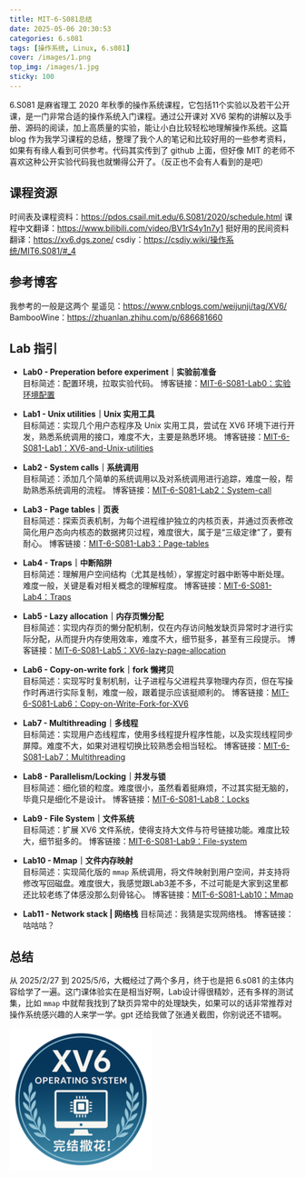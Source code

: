 ```yaml
---
title: MIT-6-S081总结
date: 2025-05-06 20:30:53
categories: 6.s081
tags: [操作系统, Linux, 6.s081]
cover: /images/1.png
top_img: /images/1.jpg
sticky: 100
---
```

6.S081 是麻省理工 2020 年秋季的操作系统课程，它包括11个实验以及若干公开课，是一门非常合适的操作系统入门课程。通过公开课对 XV6 架构的讲解以及手册、源码的阅读，加上高质量的实验，能让小白比较轻松地理解操作系统。这篇 blog 作为我学习课程的总结，整理了我个人的笔记和比较好用的一些参考资料，如果有有缘人看到可供参考。代码其实传到了 github 上面，但好像 MIT 的老师不喜欢这种公开实验代码我也就懒得公开了。（反正也不会有人看到的是吧）

## 课程资源
时间表及课程资料：<a href="https://pdos.csail.mit.edu/6.S081/2020/schedule.html" target="_blank">https://pdos.csail.mit.edu/6.S081/2020/schedule.html</a>
课程中文翻译：<a href="https://www.bilibili.com/video/BV1rS4y1n7y1" target="_blank">https://www.bilibili.com/video/BV1rS4y1n7y1</a>
挺好用的民间资料翻译：<a href="https://xv6.dgs.zone/" target="_blank">https://xv6.dgs.zone/</a>
csdiy：<a href="https://csdiy.wiki/%E6%93%8D%E4%BD%9C%E7%B3%BB%E7%BB%9F/MIT6.S081/#_4" target="_blank">https://csdiy.wiki/操作系统/MIT6.S081/#_4</a>

## 参考博客
我参考的一般是这两个
星遥见：<a href="https://www.cnblogs.com/weijunji/tag/XV6/" target="_blank">https://www.cnblogs.com/weijunji/tag/XV6/</a>
BambooWine：<a href="https://zhuanlan.zhihu.com/p/686681660" target="_blank">https://zhuanlan.zhihu.com/p/686681660</a>

## Lab 指引
- **Lab0 - Preperation before experiment｜实验前准备**  
  目标简述：配置环境，拉取实验代码。
  博客链接：<a href="https://restar682.github.io/2025/02/27/MIT-6-S081-Lab0：实验环境配置/">MIT-6-S081-Lab0：实验环境配置</a>

- **Lab1 - Unix utilities｜Unix 实用工具**  
  目标简述：实现几个用户态程序及 Unix 实用工具，尝试在 XV6 环境下进行开发，熟悉系统调用的接口，难度不大，主要是熟悉环境。
  博客链接：<a href="https://restar682.github.io/2025/02/27/MIT-6-S081-Lab1：XV6-and-Unix-utilities/">MIT-6-S081-Lab1：XV6-and-Unix-utilities</a>

- **Lab2 - System calls｜系统调用**  
  目标简述：添加几个简单的系统调用以及对系统调用进行追踪，难度一般，帮助熟悉系统调用的流程。
  博客链接：<a href="https://restar682.github.io/2025/03/03/MIT-6-S081-Lab2%EF%BC%9ASystem-call/">MIT-6-S081-Lab2：System-call</a>

- **Lab3 - Page tables｜页表**  
  目标简述：探索页表机制，为每个进程维护独立的内核页表，并通过页表修改简化用户态向内核态的数据拷贝过程，难度很大，属于是“三级定律”了，要有耐心。
  博客链接：<a href="https://restar682.github.io/2025/03/07/MIT-6-S081-Lab3%EF%BC%9APage-tables/">MIT-6-S081-Lab3：Page-tables</a>

- **Lab4 - Traps｜中断陷阱**  
  目标简述：理解用户空间结构（尤其是栈帧），掌握定时器中断等中断处理。难度一般，关键是看对相关概念的理解程度。
  博客链接：<a href="https://restar682.github.io/2025/03/19/MIT-6-S081-Lab4%EF%BC%9ATraps/">MIT-6-S081-Lab4：Traps</a>

- **Lab5 - Lazy allocation｜内存页懒分配**  
  目标简述：实现内存页的懒分配机制，仅在内存访问触发缺页异常时才进行实际分配，从而提升内存使用效率，难度不大，细节挺多，甚至有三段提示。
  博客链接：<a href="https://restar682.github.io/2025/03/25/MIT-6-S081-Lab5%EF%BC%9AXV6-lazy-page-allocation/">MIT-6-S081-Lab5：XV6-lazy-page-allocation</a>

- **Lab6 - Copy-on-write fork｜fork 懒拷贝**  
  目标简述：实现写时复制机制，让子进程与父进程共享物理内存页，但在写操作时再进行实际复制，难度一般，跟着提示应该挺顺利的。
  博客链接：<a href="https://restar682.github.io/2025/03/31/MIT-6-S081-Lab6%EF%BC%9ACopy-on-Write-Fork-for-XV6/">MIT-6-S081-Lab6：Copy-on-Write-Fork-for-XV6</a>

- **Lab7 - Multithreading｜多线程**  
  目标简述：实现用户态线程库，使用多线程提升程序性能，以及实现线程同步屏障。难度不大，如果对进程切换比较熟悉会相当轻松。
  博客链接：<a href="https://restar682.github.io/2025/04/10/MIT-6-S081-Lab7%EF%BC%9AMultithreading/">MIT-6-S081-Lab7：Multithreading</a>

- **Lab8 - Parallelism/Locking｜并发与锁**  
  目标简述：细化锁的粒度。难度很小，虽然看着挺麻烦，不过其实挺无脑的，毕竟只是细化不是设计。
  博客链接：<a href="https://restar682.github.io/2025/04/10/MIT-6-S081-Lab8%EF%BC%9ALocks/">MIT-6-S081-Lab8：Locks</a>

- **Lab9 - File System｜文件系统**  
  目标简述：扩展 XV6 文件系统，使得支持大文件与符号链接功能。难度比较大，细节挺多的。
  博客链接：<a href="https://restar682.github.io/2025/04/29/MIT-6-S081-Lab9%EF%BC%9AFile-system/">MIT-6-S081-Lab9：File-system</a>

- **Lab10 - Mmap｜文件内存映射**  
  目标简述：实现简化版的 `mmap` 系统调用，将文件映射到用户空间，并支持将修改写回磁盘。难度很大，我感觉跟Lab3差不多，不过可能是大家到这里都还比较老练了体感没那么刻骨铭心。
  博客链接：<a href="https://restar682.github.io/2025/05/06/MIT-6-S081-Lab10%EF%BC%9AMmap/">MIT-6-S081-Lab10：Mmap</a>

- **Lab11 - Network stack | 网络栈**
  目标简述：我猜是实现网络栈。
  博客链接：咕咕咕？

## 总结
从 2025/2/27 到 2025/5/6，大概经过了两个多月，终于也是把 6.s081 的主体内容给学了一遍。这门课体验实在是相当好啊，Lab设计得很精妙，还有多样的测试集，比如 `mmap` 中就帮我找到了缺页异常中的处理缺失，如果可以的话非常推荐对操作系统感兴趣的人来学一学。gpt 还给我做了张通关截图，你别说还不错啊。

<img src="/illustrations/MIT-6-S081总结/1.png" alt="最终通关截图" style="width: 50%;">